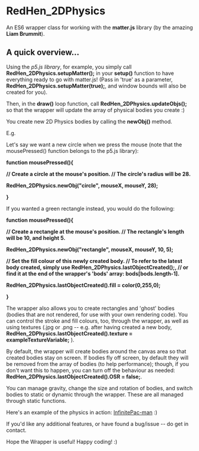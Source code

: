 # RedHen_2DPhysics

An ES6 wrapper class for working with the <b>matter.js</b> library (by the amazing <b>Liam Brummit</b>).

## A quick overview...

Using the <i>p5.js library</i>, for example, you simply call <b>RedHen_2DPhysics.setupMatter();</b> in your <b>setup()</b> function to have everything ready to go with matter.js! (Pass in 'true' as a parameter, <b>RedHen_2DPhysics.setupMatter(true);</b>, and window bounds will also be created for you).

Then, in the <b>draw()</b> loop function, call <b>RedHen_2DPhysics.updateObjs();</b> so that the wrapper will update the array of physical bodies you create :)

You create new 2D Physics bodies by calling the <b>newObj()</b> method.

E.g.

Let's say we want a new circle when we press the mouse (note that the mousePressed() function belongs to the p5.js library):

<b>
function mousePressed(){

// Create a circle at the mouse's position.
// The circle's radius will be 28.

RedHen_2DPhysics.newObj("circle", mouseX, mouseY, 28);

}
</b>

If you wanted a green rectangle instead, you would do the following:

<b>
function mousePressed(){

// Create a rectangle at the mouse's position.
// The rectangle's length will be 10, and height 5.

RedHen_2DPhysics.newObj("rectangle", mouseX, mouseY, 10, 5);

// Set the fill colour of this newly created body.
// To refer to the latest body created, simply use <b>RedHen_2DPhysics.lastObjectCreated();</b>,
// or find it at the end of the wrapper's 'bods' array: <b>bods[bods.length-1].</b>

RedHen_2DPhysics.lastObjectCreated().fill = color(0,255,0);

}
</b>

The wrapper also allows you to create rectangles and 'ghost' bodies (bodies that are not rendered, for use with your own rendering code).
You can control the stroke and fill colours, too, through the wrapper, as well as using textures (.jpg or .png -- e.g. after having created a new body, <b>RedHen_2DPhysics.lastObjectCreated().texture = exampleTextureVariable;</b> ).

By default, the wrapper will create bodies around the canvas area so that created bodies stay on screen. If bodies fly off screen, by default they will be removed from the array of bodies (to help performance); though, if you don't want this to happen, you can turn off the behaviour as needed: <b>RedHen_2DPhysics.lastObjectCreated().OSR = false;</b>.

You can manage gravity, change the size and rotation of bodies, and switch bodies to static or dynamic through the wrapper. These are all managed through static functions.

Here's an example of the physics in action: [InfinitePac-man](https://redhendev.github.io/InfinitePacman/)  :)

If you'd like any additional features, or have found a bug/issue -- do get in contact. 

Hope the Wrapper is useful! Happy coding! :)


